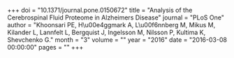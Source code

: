 +++
doi = "10.1371/journal.pone.0150672"
title = "Analysis of the Cerebrospinal Fluid Proteome in Alzheimers Disease"
journal = "PLoS One"
author = "Khoonsari PE, H\u00e4ggmark A, L\u00f6nnberg M, Mikus M, Kilander L, Lannfelt L, Bergquist J, Ingelsson M, Nilsson P, Kultima K, Shevchenko G."
month = "3"
volume = ""
year = "2016"
date = "2016-03-08 00:00:00"
pages = ""
+++

